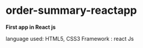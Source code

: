 # order-summary-reactapp

<strong>First app in React js</strong>

language used: HTML5, CSS3
Framework : react Js
